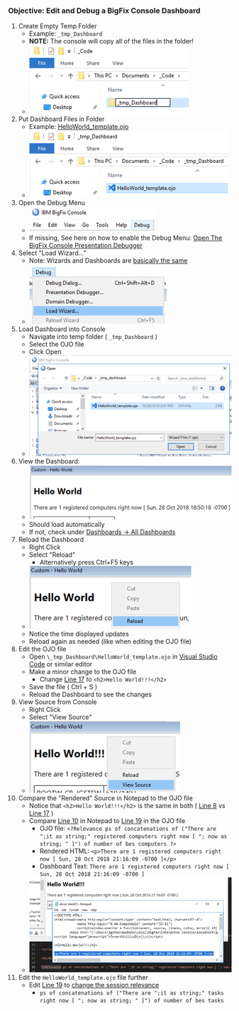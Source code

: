 
### Objective: Edit and Debug a BigFix Console Dashboard

1. Create Empty Temp Folder 
    * Example: `_tmp_Dashboard`
    * **NOTE:** The console will copy all of the files in the folder!
    * ![Create Empty Temp Folder](/images/BigFix/Dashboards/CreateEmptyFolder.png)
1. Put Dashboard Files in Folder
    * Example: [HelloWorld_template.ojo](https://raw.githubusercontent.com/jgstew/bigfix-content/master/dashboards/HelloWorld_template.ojo)
    * ![Put Dashboard Files in Folder](/images/BigFix/Dashboards/PutDashboardFilesInFolder.png)
1. Open the Debug Menu
    * ![Open Debug Menu](/images/BigFix/Console/OpenDebugMenu.png)
    * If missing, See here on how to enable the Debug Menu: [Open The BigFix Console Presentation Debugger](2018-10-28-Open-BigFix-Console-Presentation-Debugger.md)
1. Select "Load Wizard..."
    * Note: Wizards and Dashboards are [basically the same](https://github.com/jgstew/bigfix-content/blob/master/dashboards/README.md)
    * ![Select Load Wizard](/images/BigFix/Dashboards/SelectLoadWizard.png)
1. Load Dashboard into Console
    * Navigate into temp folder ( `_tmp_Dashboard` )
    * Select the OJO file
    * Click Open
    * ![Load Dashboard](/images/BigFix/Dashboards/LoadDashboardInConsole.png)
1. View the Dashboard:
    * ![View Dashboard](/images/BigFix/Dashboards/ViewDashboardHW.png)
    * Should load automatically
    * If not, check under [Dashboards -> All Dashboards](/images/BigFix/Dashboards/DashboardLocationCustom.png)
1. Reload the Dashboard
    * Right Click
    * Select "Reload"
        * Alternatively press Ctrl+F5 keys
    * ![Reload Dashboard](/images/BigFix/Dashboards/ReloadDashboard.png)
    * Notice the time displayed updates
    * Reload again as needed (like when editing the OJO file)
1. Edit the OJO file
    * Open `\_tmp_Dashboard\HelloWorld_template.ojo` in [Visual Studio Code](https://code.visualstudio.com/) or similar editor
    * Make a minor change to the OJO file
        * Change [Line 17](https://github.com/jgstew/bigfix-content/blob/master/dashboards/HelloWorld_template.ojo#L17) to `<h2>Hello World!!!</h2>`
    * Save the file ( Ctrl + S )
    * Reload the Dashboard to see the changes
1. View Source from Console
    * Right Click
    * Select "View Source"
    * ![Select View Source](/images/BigFix/Dashboards/DashboardViewSource.png)
1. Compare the "Rendered" Source in Notepad to the OJO file
    * Notice that `<h2>Hello World!!!</h2>` is the same in both ( [Line 8](https://github.com/jgstew/bigfix-content/blob/master/dashboards/about_blank%5B1%5D.html#L8) vs [Line 17](https://github.com/jgstew/bigfix-content/blob/master/dashboards/HelloWorld_template.ojo#L17) )
    * Compare [Line 10](https://github.com/jgstew/bigfix-content/blob/master/dashboards/about_blank%5B1%5D.html#L10) in Notepad to [Line 19](https://github.com/jgstew/bigfix-content/blob/master/dashboards/HelloWorld_template.ojo#L19) in the OJO file
        * OJO file: `<?Relevance ps of concatenations of ("There are ";it as string;" registered computers right now [ "; now as string; " ]") of number of bes computers ?>`
        * Rendered HTML: `<p>There are 1 registered computers right now [ Sun, 28 Oct 2018 21:16:09 -0700 ]</p>`
        * Dashboard Text: `There are 1 registered computers right now [ Sun, 28 Oct 2018 21:16:09 -0700 ]`
    * ![Compare Rendered Source](/images/BigFix/Dashboards/CompareRenderedSourceNotepad.png)
1. Edit the `HelloWorld_template.ojo` file further
    * Edit [Line 19](https://github.com/jgstew/bigfix-content/blob/master/dashboards/HelloWorld_template.ojo#L19) to [change the session relevance](https://gist.github.com/jgstew/89e024871105b60b225f53a4c3cb6a09/revisions#diff-b4bb108e538d0d33c410c803c12a7349)
        * `ps of concatenations of ("There are ";it as string;" tasks right now [ "; now as string; " ]") of number of bes tasks`
